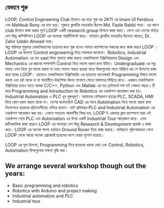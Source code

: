 

## যেভাবে শুরু
LOOP, Control Engineering Club হিসাবে এর যাত্রা শুরু হয় 2K11 এর Imam Ul Ferdous এবং Mahbub Rony এর হাত ধরে। শুরুতে ক্লাবটির মডারেটর ছিলেন Md. Fazle Rabbi স্যার। এর আগে club হিসাবে কাজ করার পূর্বে LOOP একটি research group হিসাবে কাজ করত। দেশে এবং দেশের বাইরে বেশ কিছু কম্পিটিশনে LOOP এর সদস্যরা পারটিসিপেট করে। বর্তমানে ক্লাবটির মডারেটর হিসেবে আছেন, Dr. Zahir Uddin Ahmed স্যার।  
অল্প পরিসরে শুধুমাত্র মেকানিক্যালের ছাত্রদের জন্য শুরু হলেও সামনে ক্যাম্পাসের সকলের জন্য কাজ করবে LOOP । LOOP এর উদ্দেশ্য Control engineering নিয়ে সকলকে জানানো। Robotics, Industrial Automation এর মত vast ফিল্ড গুলাতে কাজ করতে মেকানিক্যাল ইঞ্জিনিয়ারদের Design এবং Mechanics এর জ্ঞানের পাশাপাশি Control নিয়ে ভালো ধারনা রাখা উচিত। Undergraduate এর সল্প সময়ে এসব নিয়ে খুব ভালো ধারনা না দেয়া গেলেও অন্তত ছাত্ররা যাতে বিষয়গুলোর সাথে পরিচিত হয় সে উদ্দেশ্যে কাজ করে যাচ্ছে LOOP।
এছাড়াও মেকানিক্যাল ইঞ্জিনিয়ারিং এর ছাত্রদের অনেকেরই Programming বিষয়ে ভালো ধারনা এবং চর্চা থাকে না যা পরবর্তীতে উচ্চশিক্ষা কিংবা গবেষণা ক্ষেত্রে আমাদের পিছিয়ে রাখে। একজন মেকানিক্যাল ইঞ্জিনিয়ার হয়েও যাতে আমরা C/C++, Python এবং Matlab এর মত প্ল্যাটফর্মে দক্ষ হই সেজন্য বছরে ১ টি করে Programming and Introduction to Robotics এর ওয়ার্কশপ আয়োজন করা হয়।
Industrial Automation এ PLC খুব গুরুত্বপূর্ণ। আমাদের বেশিরভাগ ছাত্রের PLC, SCADA, HMI নিয়ে কোন রকম ধারনা থাকে না। দেশের জবমার্কেটে CAD এর সাথে Automation নিয়ে ভালো ধারনা রাখা নিঃসন্দেহে ছাত্রদের প্রতিযোগীতায় এগিয়ে রাখবে। তাই প্রতিবছর PLC and Industrial Automation এর ওয়ার্কশপ আয়োজন করা হয়। এখানে সবচেয়ে আকর্ষণীয় বিষয় হল, LOOP ই একমাত্র ক্লাব ক্যাম্পাসে যারা এই ওয়ার্কশপ শেষে PLC এবং Automation এর উপর একটি Industrial Tour আয়োজন করে। 
 এসব রুটিনমাফিক কাজ ছাড়াও LOOP এর সদস্যরা বেশ কিছু Research & Development প্রজেক্ট এ কাজ করে। LOOP এর অনেক সদস্য বর্তমানে Ground Rover নিয়ে কাজ করছে। ভবিষ্যতে পৃষ্ঠপোষকতা পেলে LOOP থেকে আরো অনেক প্রোজেক্টে ছাত্রদের অংশ নেয়ার সুযোগ রয়েছে।

LOOP এর মূল উদ্দেশ্য, Programming নিয়ে ছাত্রদের ধারনা দেয়া এবং Control, Robotics, Automation ফিল্ডগুলোয় দক্ষতা বৃদ্ধি করা।

## We arrange several workshop though out the years:
- Basic programming and robotics
- Robotics with Arduino and project making
- Industrial automation and PLC
- Industrial tour

